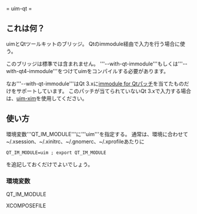 ﻿= uim-qt =

## これは何？ ##

uimとQtツールキットのブリッジ。 Qtのimmodule経由で入力を行う場合に使う。

このブリッジは標準では含まれません。 '''--with-qt-immodule'''もしくは'''--with-qt4-immodule'''をつけてuimをコンパイルする必要があります。

なお'''--with-qt-immodule'''はQt 3.xに[immodule for Qtパッチ](http://freedesktop.org/wiki/Software/immodule-qt)を当てたものだけをサポートしています。 このパッチが当てられていないQt 3.xで入力する場合は、[uim-xim](UimXim.md)を使用してください。

## 使い方 ##

環境変数'''QT\_IM\_MODULE'''に'''uim'''を指定する。 通常は、環境に合わせて~/.xsession、~/.xinitrc、~/.gnomerc、~/.xprofileあたりに

```
QT_IM_MODULE=uim ; export QT_IM_MODULE
```

を追記しておくだけでよいでしょう。

### 環境変数 ###

QT\_IM\_MODULE

XCOMPOSEFILE